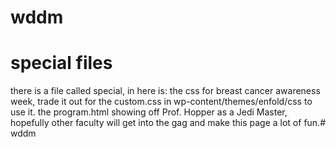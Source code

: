 # wddm

# special files
there is a file called special, in here is:
the css for breast cancer awareness week, trade it out for the custom.css in wp-content/themes/enfold/css to use it. 
the program.html showing off Prof. Hopper as a Jedi Master, hopefully other faculty will get into the gag and make this page a lot of fun.# wddm
